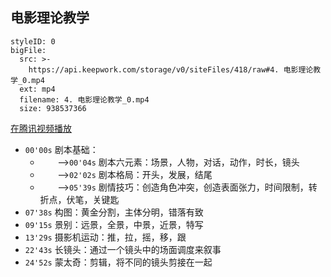 ## 电影理论教学

```@BigFile
styleID: 0
bigFile:
  src: >-
    https://api.keepwork.com/storage/v0/siteFiles/418/raw#4. 电影理论教学_0.mp4
  ext: mp4
  filename: 4. 电影理论教学_0.mp4
  size: 938537366
```

[在腾讯视频播放](https://v.qq.com/x/page/e0156ebfqvt.html)
- `00'00s` 剧本基础：
  - &nbsp;&nbsp;&nbsp;&nbsp;&nbsp;&nbsp;&nbsp;-->`00'04s` 剧本六元素：场景，人物，对话，动作，时长，镜头
  - &nbsp;&nbsp;&nbsp;&nbsp;&nbsp;&nbsp;&nbsp;-->`02'02s` 剧本格局：开头，发展，结尾
  - &nbsp;&nbsp;&nbsp;&nbsp;&nbsp;&nbsp;&nbsp;-->`05'39s` 剧情技巧：创造角色冲突，创造表面张力，时间限制，转折点，伏笔，关键匙
- `07'38s` 构图：黄金分割，主体分明，错落有致
- `09'15s` 景别：远景，全景，中景，近景，特写
- `13'29s` 摄影机运动：推，拉，摇，移，跟
- `22'43s` 长镜头：通过一个镜头中的场面调度来叙事
- `24'52s` 蒙太奇：剪辑，将不同的镜头剪接在一起